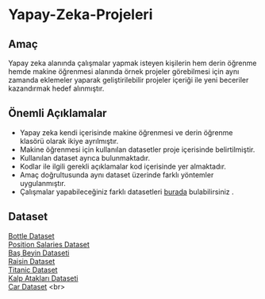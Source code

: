 # Yapay-Zeka-Projeleri
## Amaç
Yapay zeka alanında çalışmalar yapmak isteyen kişilerin hem derin öğrenme hemde makine öğrenmesi alanında örnek
projeler görebilmesi için aynı zamanda eklemeler yaparak geliştirilebilir projeler içeriği ile yeni beceriler kazandırmak
hedef alınmıştır. 
## Önemli Açıklamalar
* Yapay zeka kendi içerisinde makine öğrenmesi ve derin öğrenme klasörü olarak ikiye ayrılmıştır. 
* Makine öğrenmesi için kullanılan datasetler proje içerisinde belirtilmiştir. 
* Kullanılan dataset ayrıca bulunmaktadır. 
* Kodlar ile ilgili gerekli açıklamalar kod içerisinde yer almaktadır. 
* Amaç doğrultusunda aynı dataset üzerinde farklı yöntemler uygulanmıştır. 
* Çalışmalar yapabileceğiniz farklı datasetleri [burada](https://www.kaggle.com/) bulabilirsiniz .

## Dataset
[Bottle Dataset](https://github.com/ErguluBozkurt/Yapay-Zeka-Projeleri/blob/main/Machine%20Learning/bottle.csv) <br>
[Position Salaries Dataset](https://github.com/ErguluBozkurt/Yapay-Zeka-Projeleri/blob/main/Machine%20Learning/position_salaries.csv) <br>
[Baş Beyin Dataseti](https://github.com/ErguluBozkurt/Yapay-Zeka-Projeleri/blob/main/Machine%20Learning/bas_beyin.csv) <br>
[Raisin Dataset](https://github.com/ErguluBozkurt/Yapay-Zeka-Projeleri/blob/main/Machine%20Learning/Raisin_Dataset.xlsx) <br>
[Titanic Dataset](https://www.kaggle.com/competitions/titanic) <br>
[Kalp Atakları Dataseti](https://www.kaggle.com/datasets/rashikrahmanpritom/heart-attack-analysis-prediction-dataset) <br>
[Car Dataset]([https://www.kaggle.com/datasets/rashikrahmanpritom/heart-attack-analysis-prediction-dataset](https://www.kaggle.com/datasets/athirags/car-data)https://www.kaggle.com/datasets/athirags/car-data) <br>

